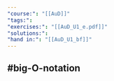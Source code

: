 ```yaml
---
"course:": "[[AuD]]"
"tags:": 
"exercises:": "[[AuD_U1_e.pdf]]"
"solutions:": 
"hand in:": "[[AuD_U1_bf]]"
---
```

## #big-O-notation

